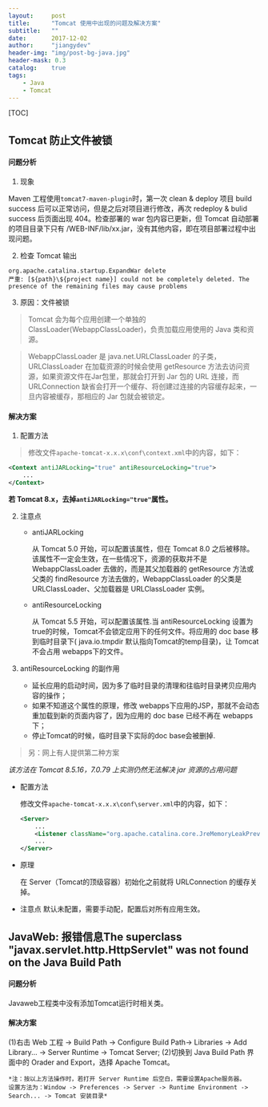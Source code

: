 ```yaml
---
layout:     post
title:      "Tomcat 使用中出现的问题及解决方案"
subtitle:   ""
date:       2017-12-02
author:     "jiangydev"
header-img: "img/post-bg-java.jpg"
header-mask: 0.3
catalog:    true
tags:
    - Java
    - Tomcat
---
```


[TOC]

## Tomcat 防止文件被锁

#### 问题分析

1. 现象

Maven 工程使用`tomcat7-maven-plugin`时，第一次 clean & deploy 项目 build success 后可以正常访问，但是之后对项目进行修改，再次 redeploy & bulid success 后页面出现 404。检查部署的 war 包内容已更新，但 Tomcat 自动部署的项目目录下只有 /WEB-INF/lib/xx.jar，没有其他内容，即在项目部署过程中出现问题。

2. 检查 Tomcat 输出

```
org.apache.catalina.startup.ExpandWar delete
严重: [${path}\${project name}] could not be completely deleted. The presence of the remaining files may cause problems
```

3. 原因：文件被锁

>Tomcat 会为每个应用创建一个单独的 ClassLoader(WebappClassLoader)，负责加载应用使用的 Java 类和资源。

>WebappClassLoader 是 java.net.URLClassLoader 的子类，URLClassLoader 在加载资源的时候会使用 getResource 方法去访问资源，如果资源文件在Jar包里，那就会打开到 Jar 包的 URL 连接，而 URLConnection 缺省会打开一个缓存、将创建过连接的内容缓存起来，一旦内容被缓存，那相应的 Jar 包就会被锁定。

#### 解决方案

1. 配置方法

>修改文件`apache-tomcat-x.x.x\conf\context.xml`中的内容，如下：

```xml
<Context antiJARLocking="true" antiResourceLocking="true">
    ...
</Context>
```
**若 Tomcat 8.x，去掉`antiJARLocking="true"`属性。**

2. 注意点

   - antiJARLocking

     从 Tomcat 5.0 开始，可以配置该属性，但在 Tomcat 8.0 之后被移除。该属性不一定会生效，在一些情况下，资源的获取并不是 WebappClassLoader 去做的，而是其父加载器的 getResource 方法或父类的 findResource 方法去做的，WebappClassLoader 的父类是 URLClassLoader、父加载器是 URLClassLoader 实例。

   - antiResourceLocking

     从 Tomcat 5.5 开始，可以配置该属性.当 antiResourceLocking 设置为true的时候，Tomcat不会锁定应用下的任何文件。将应用的 doc base 移到临时目录下( java.io.tmpdir 默认指向Tomcat的temp目录)，让 Tomcat 不会占用 webapps下的文件。

3. antiResourceLocking 的副作用

   - 延长应用的启动时间，因为多了临时目录的清理和往临时目录拷贝应用内容的操作；
   - 如果不知道这个属性的原理，修改 webapps下应用的JSP，那就不会动态重加载到新的页面内容了，因为应用的 doc base 已经不再在 webapps下；
   - 停止Tomcat的时候，临时目录下实际的doc base会被删掉.


>另：网上有人提供第二种方案

*该方法在 Tomcat 8.5.16，7.0.79 上实测仍然无法解决 jar 资源的占用问题*
- 配置方法

  修改文件`apache-tomcat-x.x.x\conf\server.xml`中的内容，如下：

  ```xml
  <Server>
      ...
      <Listener className="org.apache.catalina.core.JreMemoryLeakPreventionListener" urlCacheProtection="true"/>
      ...
  </Server>
  ```

- 原理

  在 Server（Tomcat的顶级容器）初始化之前就将 URLConnection 的缓存关掉。

- 注意点
  默认未配置，需要手动配，配置后对所有应用生效。



## JavaWeb: 报错信息The superclass "javax.servlet.http.HttpServlet" was not found on the Java Build Path

#### 问题分析

Javaweb工程类中没有添加Tomcat运行时相关类。

#### 解决方案

(1)右击 Web 工程 -> Build Path -> Configure Build Path-> Libraries -> Add Library... -> Server Runtime -> Tomcat Server;
(2)切换到 Java Build Path 界面中的 Orader and Export，选择 Apache Tomcat。

    *注：按以上方法操作时，若打开 Server Runtime 后空白，需要设置Apache服务器。
    设置方法为：Window -> Preferences -> Server -> Runtime Environment -> Search... -> Tomcat 安装目录*
